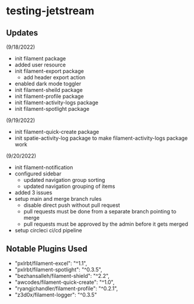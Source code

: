 # testing-jetstream


## Updates

(9/18/2022)
- init filament package
- added user resource
- init filament-export package
    - add header export action
- enabled dark mode toggler
- init filament-sheild package
- init filament-profile package
- init filament-activity-logs package
- init filament-spotlight package

(9/19/2022)
- init filament-quick-create package
- init spatie-activity-log package to make filament-activity-logs package work

(9/20/2022)
- init filament-notification
- configured sidebar
    - updated navigation group sorting
    - updated navigation grouping of items
- added 3 issues
- setup main and merge branch rules
    - disable direct push without pull request
    - pull requests must be done from a separate branch pointing to merge
    - pull requests must be approved by the admin before it gets merged
- setup circleci ci/cd pipeline

## Notable Plugins Used
- "pxlrbt/filament-excel": "^1.1",
- "pxlrbt/filament-spotlight": "^0.3.5",
- "bezhansalleh/filament-shield": "^2.2",
- "awcodes/filament-quick-create": "^1.0",
- "ryangjchandler/filament-profile": "^0.2.1",
- "z3d0x/filament-logger": "^0.3.5"
